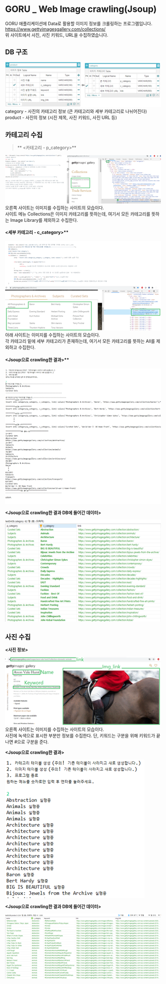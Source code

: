 # GORU _ Web Image crawling(Jsoup)

GORU 애플리케이션에 Data로 활용할 이미지 정보를 크롤링하는 프로그램입니다.   
https://www.gettyimagesgallery.com/collections/   
위 사이트에서 사진, 사진 키워드, URL을 수집하였습니다.   

   
     
## DB 구조   
   
![00.DB 구조.png](/img/00.db%20structure.PNG)    
category - 사진의 카테고리 정보 (큰 카테고리와 세부 카테고리로 나뉘어진다)   
product - 사진의 정보 (시진 제목, 사진 키워드, 사진 URL 등)   
   
      
## 카테고리 수집      
> ** <카테고리 - p_category>**   
   
![01.카테고리 코드.png](/img/01.p_category.png)   
오른쪽 사이트는 이미지를 수집하는 사이트의 모습이다.    
사이트 메뉴 Collections은 이미지 카테고리를 뜻하는데, 여기서 모든 카테고리를 뜻하는 Image Library를 제외하고 수집한다.    
   
   #### <세부 카테고리 - c_category>**   
   
![02.세부 카테고리 코드.png](/img/02.c_category.png)      
아래 사이트는 이미지를 수집하는 사이트의 모습이다.    
각 카테고리 밑에 세부 카테고리가 존재하는데, 여기서 모든 카테고리를 뜻하는 All를 제외하고 수집한다.    
   
   #### <Jsoup으로 crawling한 결과>**  
   
![03.카테고리 수집 실행 결과.png](/img/03.menu1_result.png)   
   
**<Jsoup으로 crawling한 결과 DB에 들어간 데이터>**  
   
![03.카테고리 수집 실행 결과 data.png](/img/03.menu1_result_DBdataExample.PNG)     
   
## 사진 수집      
**<사진 정보>**   
   
![04.이미지 수집 예시.png](/img/04.img_info.png)   
오른쪽 사이트는 이미지를 수집하는 사이트의 모습이다.    
사진에 녹색으로 표시한 부분만 정보를 수집한다.
단, 키워드는 구분을 위해 키워드가 끝나면 #으로 구분을 준다.
   
**<Jsoup으로 crawling한 결과>**   
   
![05.이미지 수집 실행 결과.png](/img/05.menu2_result.PNG)   
   
**<Jsoup으로 crawling한 결과 DB에 들어간 데이터>**  
   
![05.이미지 수집 실행 결과 data.png](/img/05.menu2_result_DBdataExample.PNG)   
